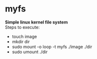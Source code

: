 # myfs
**Simple linux kernel file system**<br />
Steps to execute:<br />
* touch image<br />
* mkdir dir<br />
* sudo mount -o loop -t myfs ./image ./dir<br />
* sudo umount ./dir<br />
